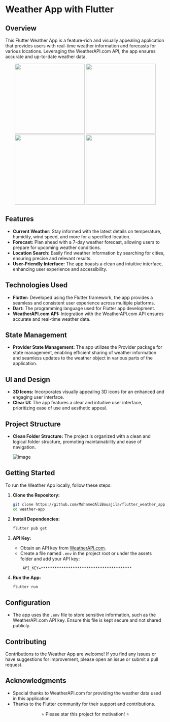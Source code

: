 # Weather App with Flutter

## Overview

This Flutter Weather App is a feature-rich and visually appealing application that provides users with real-time weather information and forecasts for various locations. Leveraging the WeatherAPI.com API, the app ensures accurate and up-to-date weather data.

<p align="center">
  <img src="https://github.com/MohamedAliBouajila/flutter_weather_app/assets/76571658/8d4c8f34-eb86-411c-937d-c89f0a247d5c" width="220" />
  <img src="https://github.com/MohamedAliBouajila/flutter_weather_app/assets/76571658/0ecdcf1a-4fc2-44f8-a53d-1b83f975c355" width="220" />
  <img src="https://github.com/MohamedAliBouajila/flutter_weather_app/assets/76571658/dc89220a-80db-43e7-be85-0e1750915cfd" width="220" />
  <img src="https://github.com/MohamedAliBouajila/flutter_weather_app/assets/76571658/ceda8226-ee37-49cf-a0ae-b23857112eee" width="220" />
</p>


## Features

- **Current Weather:** Stay informed with the latest details on temperature, humidity, wind speed, and more for a specified location.
- **Forecast:** Plan ahead with a 7-day weather forecast, allowing users to prepare for upcoming weather conditions.
- **Location Search:** Easily find weather information by searching for cities, ensuring precise and relevant results.
- **User-Friendly Interface:** The app boasts a clean and intuitive interface, enhancing user experience and accessibility.

## Technologies Used

- **Flutter:** Developed using the Flutter framework, the app provides a seamless and consistent user experience across multiple platforms.
- **Dart:** The programming language used for Flutter app development.
- **WeatherAPI.com API:** Integration with the WeatherAPI.com API ensures accurate and real-time weather data.

## State Management

- **Provider State Management:** The app utilizes the Provider package for state management, enabling efficient sharing of weather information and seamless updates to the weather object in various parts of the application.

## UI and Design

- **3D Icons:** Incorporates visually appealing 3D icons for an enhanced and engaging user interface.
- **Clear UI:** The app features a clear and intuitive user interface, prioritizing ease of use and aesthetic appeal.

## Project Structure

- **Clean Folder Structure:** The project is organized with a clean and logical folder structure, promoting maintainability and ease of navigation.

  ![image](https://github.com/MohamedAliBouajila/flutter_weather_app/assets/76571658/7a60a926-b7fc-4a7c-b832-97cebff8eb70)


## Getting Started

To run the Weather App locally, follow these steps:

1. **Clone the Repository:**
   ```bash
   git clone https://github.com/MohamedAliBouajila/flutter_weather_app
   cd weather-app
   ```

2. **Install Dependencies:**
   ```bash
   flutter pub get
   ```

3. **API Key:**
   - Obtain an API key from [WeatherAPI.com](https://www.weatherapi.com/).
   - Create a file named `.env` in the project root or under the assets folder and add your API key:
     ```plaintext
      API_KEY=****************************************
     ```

4. **Run the App:**
   ```bash
   flutter run
   ```

## Configuration

- The app uses the `.env` file to store sensitive information, such as the WeatherAPI.com API key. Ensure this file is kept secure and not shared publicly.

## Contributing

Contributions to the Weather App are welcome! If you find any issues or have suggestions for improvement, please open an issue or submit a pull request.

## Acknowledgments

- Special thanks to WeatherAPI.com for providing the weather data used in this application.
- Thanks to the Flutter community for their support and contributions.

<p align="center">⭐ Please star this project for motivation! ⭐</p>

